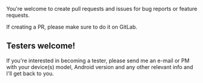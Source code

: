 You're welcome to create pull requests and issues for bug reports or feature requests.

If creating a PR, please make sure to do it on GitLab.

## Testers welcome!

If you're interested in becoming a tester, please send me an e-mail or PM with your device(s) model, Android version and any other relevant info and I'll get back to you.
